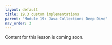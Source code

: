 ```yaml
---
layout: default
title: 19.3 custom implementations
parent: "Module 19: Java Collections Deep Dive"
nav_order: 3
---
```


Content for this lesson is coming soon.
